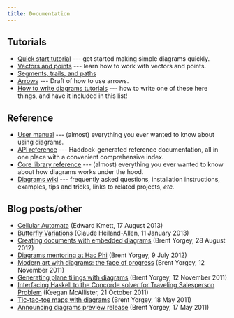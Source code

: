 ```yaml
---
title: Documentation
---
```


Tutorials
---------

* [Quick start tutorial](/doc/quickstart.html) --- get
  started making simple diagrams quickly.
* [Vectors and points](/doc/vector.html) --- learn how to work with
  vectors and points.
* [Segments, trails, and paths](/doc/paths.html)
* [Arrows](/doc/arrow.html) --- Draft of how to use arrows.
* [How to write diagrams tutorials](/doc/tutorials.html) --- how to
  write one of these here things, and have it included in this list!

Reference
---------

* [User manual](/doc/manual.html) --- (almost) everything
  you ever wanted to know about using diagrams.
* [API reference](/haddock/index.html) --- Haddock-generated reference
  documentation, all in one place with a convenient comprehensive index.
* [Core library reference](/doc/core.html) --- (almost) everything you
  ever wanted to know about how diagrams works under the hood.
* [Diagrams wiki](http://www.haskell.org/haskellwiki/Diagrams) ---
  frequently asked questions, installation instructions, examples,
  tips and tricks, links to related projects, *etc.*

Blog posts/other
----------------

* [Cellular Automata](https://www.fpcomplete.com/user/edwardk/cellular-automata)
  (Edward Kmett, 17 August 2013)
* [Butterfly Variations](http://mathr.co.uk/blog/2013-01-11_butterfly_variations.html)
  (Claude Heiland-Allen, 11 January 2013)
* [Creating documents with embedded diagrams](http://byorgey.wordpress.com/2012/08/28/creating-documents-with-embedded-diagrams/)
  (Brent Yorgey, 28 August 2012)
* [Diagrams mentoring at Hac Phi](http://byorgey.wordpress.com/2012/07/09/diagrams-mentoring-at-hac-phi/)
  (Brent Yorgey, 9 July 2012)
* [Modern art with diagrams: the face of progress](http://byorgey.wordpress.com/2011/11/12/modern-art-with-diagrams-the-face-of-progress/)
  (Brent Yorgey, 12 November 2011)
* [Generating plane tilings with diagrams](http://byorgey.wordpress.com/2011/11/12/generating-plane-tilings-with-diagrams/)
  (Brent Yorgey, 12 November 2011)
* [Interfacing Haskell to the Concorde solver for Traveling Salesperson Problem](http://mainisusuallyafunction.blogspot.com/2011/10/interfacing-haskell-to-concorde-solver.html) (Keegan McAllister, 21 October 2011)
* [Tic-tac-toe maps with diagrams](http://byorgey.wordpress.com/2011/05/18/tic-tac-toe-maps-with-diagrams/)
  (Brent Yorgey, 18 May 2011)
* [Announcing diagrams preview release](http://byorgey.wordpress.com/2011/05/17/announcing-diagrams-preview-release/)
  (Brent Yorgey, 17 May 2011)
